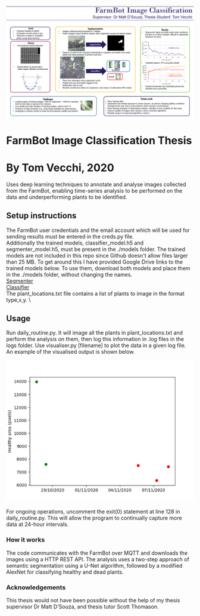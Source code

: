 ![Poster (from thesis demo session)](./poster.PNG)

# FarmBot Image Classification Thesis
# By Tom Vecchi, 2020

Uses deep learning techniques to annotate and analyse images collected from the FarmBot, enabling time-series analysis to be performed on the data and underperforming plants to be identified.


## Setup instructions

The FarmBot user credentials and the email account which will be used for sending results must be entered in the creds.py file.\
Additionally the trained models, classifier_model.h5 and segmenter_model.h5, must be present in the ./models folder. The trained models are not included in this repo since Github doesn't allow files larger than 25 MB. To get around this I have provided Google Drive links to the trained models below. To use them, download both models and place them in the ./models folder, without changing the names. \
[Segmenter](https://drive.google.com/file/d/1ox4OqL_2divMJK28_X8HSiR6UxDvZOjJ/view?usp=sharing) \
[Classifier](https://drive.google.com/file/d/1LqovRvpe-H53koUIMzPJBP1ovmSMSI1S/view?usp=sharing) \
The plant_locations.txt file contains a list of plants to image in the format type,x,y. \

## Usage

Run daily_routine.py. It will image all the plants in plant_locations.txt and perform the analysis on them, then log this information in .log files in the logs folder. Use visualiser.py [filename] to plot the data in a given log file. An example of the visualised output is shown below.

![Sample output](./tomato200_200.log.png) \
 \
For ongoing operations, uncomment the exit(0) statement at line 128 in daily_routine.py. This will allow the program to continually capture more data at 24-hour intervals.

### How it works

The code communicates with the FarmBot over MQTT and downloads the images using a HTTP REST API. The analysis uses a two-step approach of semantic segmentation using a U-Net algorithm, followed by a modified AlexNet for classifying healthy and dead plants. 

### Acknowledgements

This thesis would not have been possible without the help of my thesis supervisor Dr Matt D'Souza, and thesis tutor Scott Thomason.
